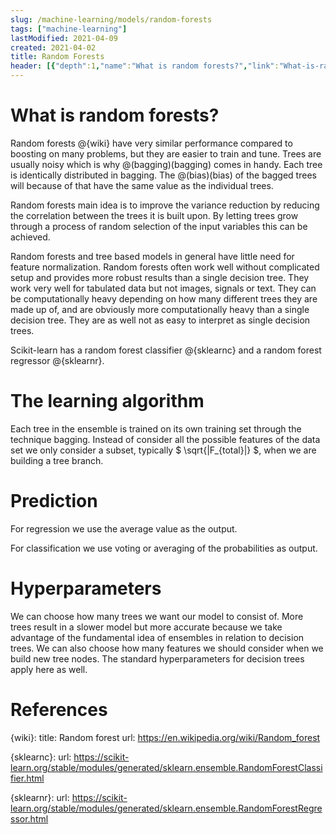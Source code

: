 ```yaml
---
slug: /machine-learning/models/random-forests
tags: ["machine-learning"]
lastModified: 2021-04-09
created: 2021-04-02
title: Random Forests
header: [{"depth":1,"name":"What is random forests?","link":"What-is-random-forests?"},{"depth":1,"name":"The learning algorithm","link":"The-learning-algorithm"},{"depth":1,"name":"Prediction","link":"Prediction"},{"depth":1,"name":"Hyperparameters","link":"Hyperparameters"},{"depth":1,"name":"References","link":"References"}]
---
```


# What is random forests?

Random forests @{wiki} have very similar performance compared to boosting on many problems, but they are easier to train and tune. Trees are usually noisy which is why @(bagging)(bagging) comes in handy. Each tree is identically distributed in bagging. The @(bias)(bias) of the bagged trees will because of that have the same value as the individual trees.

Random forests main idea is to improve the variance reduction by reducing the correlation between the trees it is built upon. By letting trees grow through a process of random selection of the input variables this can be achieved.

Random forests and tree based models in general have little need for feature normalization. Random forests often work well without complicated setup and provides more robust results than a single decision tree. They work very well for tabulated data but not images, signals or text. They can be computationally heavy depending on how many different trees they are made up of, and are obviously more computationally heavy than a single decision tree. They are as well not as easy to interpret as single decision trees.

Scikit-learn has a random forest classifier @{sklearnc} and a random forest regressor @{sklearnr}.

# The learning algorithm
Each tree in the ensemble is trained on its own training set through the technique bagging. Instead of consider all the possible features of the data set we only consider a subset, typically $ \sqrt{|F_{total}|} $, when we are building a tree branch.

# Prediction
For regression we use the average value as the output.

For classification we use voting or averaging of the probabilities as output.

# Hyperparameters
We can choose how many trees we want our model to consist of. More trees result in a slower model but more accurate because we take advantage of the fundamental idea of ensembles in relation to decision trees. We can also choose how many features we should consider when we build new tree nodes. The standard hyperparameters for decision trees apply here as well.

# References
{wiki}:
    title: Random forest
    url: https://en.wikipedia.org/wiki/Random_forest

{sklearnc}:
    url: https://scikit-learn.org/stable/modules/generated/sklearn.ensemble.RandomForestClassifier.html

{sklearnr}:
    url: https://scikit-learn.org/stable/modules/generated/sklearn.ensemble.RandomForestRegressor.html